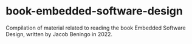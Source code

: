 # book-embedded-software-design
Compilation of material related to reading the book Embedded Software Design, written by Jacob Beningo in 2022.
